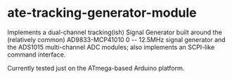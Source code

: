 # ate-tracking-generator-module

Implements a dual-channel tracking(ish) Signal Generator built around the (relatively common) AD9833-MCP41010 0 -- 12.5MHz signal generator and the ADS1015 multi-channel ADC modules; also implements an SCPI-like command interface.

Currently tested just on the ATmega-based Arduino platform.
